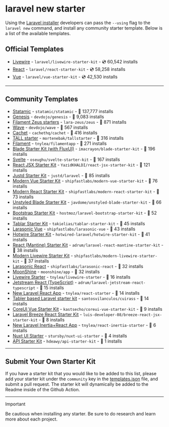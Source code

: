 # laravel new starter

Using the [Laravel installer](https://laravel.com/docs/installation#installing-php) developers can pass the `--using` flag to the `laravel new` command, and install any community starter template. Below is a list of the available templates.

## Official Templates

- [Livewire](https://github.com/laravel/livewire-starter-kit) - `laravel/livewire-starter-kit` - 💿 60,542 installs
- [React](https://github.com/laravel/react-starter-kit) - `laravel/react-starter-kit` - 💿 58,258 installs
- [Vue](https://github.com/laravel/vue-starter-kit) - `laravel/vue-starter-kit` - 💿 42,530 installs

---

## Community Templates

- [Statamic](https://github.com/statamic/statamic) - `statamic/statamic` - 💾 137,777 installs
- [Genesis](https://github.com/thedevdojo/genesis) - `devdojo/genesis` - 💾 9,083 installs
- [Filament Zeus starters](https://github.com/lara-zeus/zeus) - `lara-zeus/zeus` - 💾 871 installs
- [Wave](https://github.com/thedevdojo/wave) - `devdojo/wave` - 💾 567 installs
- [Cachet](https://github.com/cachethq/cachet) - `cachethq/cachet` - 💾 416 installs
- [TALL starter](https://github.com/mortenebak/tallstarter) - `mortenebak/tallstarter` - 💾 316 installs
- [Filament](https://github.com/tnylea/filamentapp) - `tnylea/filamentapp` - 💾 271 installs
- [Blade Starter Kit (with FluxUI)](https://github.com/imacrayon/blade-starter-kit) - `imacrayon/blade-starter-kit` - 💾 196 installs
- [Svelte](https://github.com/oseughu/svelte-starter-kit) - `oseughu/svelte-starter-kit` - 💾 167 installs
- [React JSX Starter Kit](https://github.com/YazidKHALDI/react-jsx-starter-kit) - `YazidKHALDI/react-jsx-starter-kit` - 💾 121 installs
- [Justd Starter Kit](https://github.com/justdlabs/laravel) - `justd/laravel` - 💾 85 installs
- [Modern Vue Starter Kit](https://github.com/shipfastlabs/modern-vue-starter-kit) - `shipfastlabs/modern-vue-starter-kit` - 💾 76 installs
- [Modern React Starter Kit](https://github.com/shipfastlabs/modern-react-starter-kit) - `shipfastlabs/modern-react-starter-kit` - 💾 73 installs
- [Unstyled Blade Starter Kit](https://github.com/javdome/unstyled-blade-starter-kit) - `javdome/unstyled-blade-starter-kit` - 💾 66 installs
- [Bootstrap Starter Kit](https://github.com/hostmoz/laravel-bootstrap-starter-kit) - `hostmoz/laravel-bootstrap-starter-kit` - 💾 52 installs
- [Tablar Starter Kit](https://github.com/takielias/tablar-starter-kit) - `takielias/tablar-starter-kit` - 💾 45 installs
- [Larasonic Vue](https://github.com/shipfastlabs/larasonic-vue) - `shipfastlabs/larasonic-vue` - 💾 43 installs
- [Hotwire Starter Kit](https://github.com/hotwired-laravel/hotwire-starter-kit) - `hotwired-laravel/hotwire-starter-kit` - 💾 41 installs
- [React (Mantine) Starter Kit](https://github.com/adrum/laravel-react-mantine-starter-kit) - `adrum/laravel-react-mantine-starter-kit` - 💾 38 installs
- [Modern Livewire Starter Kit](https://github.com/shipfastlabs/modern-livewire-starter-kit) - `shipfastlabs/modern-livewire-starter-kit` - 💾 37 installs
- [Larasonic React](https://github.com/shipfastlabs/larasonic-react) - `shipfastlabs/larasonic-react` - 💾 32 installs
- [MoonShine](https://github.com/moonshine-software/app) - `moonshine/app` - 💾 32 installs
- [Livewire Starter](https://github.com/tnylea/livewire-starter) - `tnylea/livewire-starter` - 💾 16 installs
- [Jetstream React (TypeScript)](https://github.com/adrum/laravel-jetstream-react-typescript) - `adrum/laravel-jetstream-react-typescript` - 💾 15 installs
- [New Laravel React App](https://github.com/tnylea/react-starter) - `tnylea/react-starter` - 💾 14 installs
- [Tabler based Laravel starter kit](https://github.com/santosvilanculos/cuirass) - `santosvilanculos/cuirass` - 💾 14 installs
- [CoreUI Vue Starter Kit](https://github.com/kastsecho/coreui-vue-starter-kit) - `kastsecho/coreui-vue-starter-kit` - 💾 9 installs
- [Laravel Breeze React Starter Kit](https://github.com/luis-developer-08/breeze-react-jsx-starter-kit) - `luis-developer-08/breeze-react-jsx-starter-kit` - 💾 8 installs
- [New Laravel Inertia+React App](https://github.com/tnylea/react-inertia-starter) - `tnylea/react-inertia-starter` - 💾 6 installs
- [Nuxt UI Starter](https://github.com/stursby/nuxt-ui-starter) - `stursby/nuxt-ui-starter` - 💾 4 installs
- [API Starter Kit](https://github.com/hdeawy/api-starter-kit) - `hdeawy/api-starter-kit` - 💾 1 installs

---

## Submit Your Own Starter Kit

If you have a starter kit that you would like to be added to this list, please add your starter kit under the `community` key in the [templates.json](templates.json) file, and submit a pull request. The starter kit will dynamically be added to the Readme inside of the Github Action.

---

> [!IMPORTANT]
> Be cautious when installing any starter. Be sure to do research and learn more about each project.